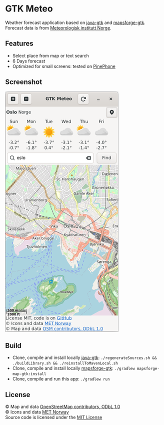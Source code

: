 # GTK Meteo
Weather forecast application based on [java-gtk](https://github.com/bailuk/java-gtk) and [mapsforge-gtk](https://github.com/bailuk/mapsforge).
Forecast data is from [Meteorologisk institutt Norge](https://www.met.no).

## Features
- Select place from map or text search
- 6 Days forecast
- Optimized for small screens: tested on [PinePhone](https://www.pine64.org/pinephone/) 

## Screenshot
![Screenshot](screenshot.png) 

## Build
- Clone, compile and install locally [java-gtk](https://github.com/bailuk/java-gtk): `./regenerateSources.sh && ./buildLibrary.sh && ./reinstallToMavenLocal.sh`
- Clone, compile and install locally [mapsforge-gtk](https://github.com/bailuk/mapsforge): `./gradlew mapsforge-map-gtk:install`
- Clone, compile and run this app: `./gradlew run` 
 
 ## License
© Map and data [OpenStreetMap contributors, ODbL 1.0](https://osm.org/copyright)  
© Icons and data [MET Norway](https://api.met.no/doc/License)  
Source code is licensed under the [MIT License](https://en.wikipedia.org/wiki/MIT_License)

